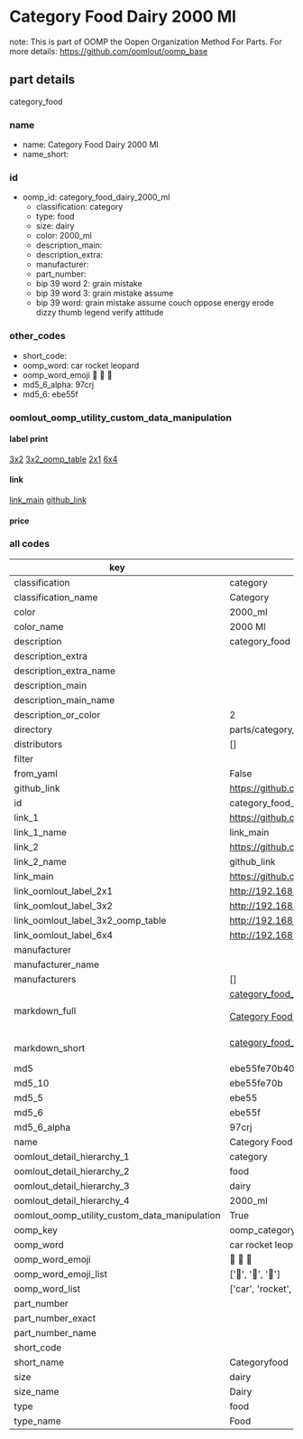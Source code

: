 # Category Food Dairy 2000 Ml  

note: This is part of OOMP the Oopen Organization Method For Parts. For more details: https://github.com/oomlout/oomp_base

##  part details



category_food

### name
* name: Category Food Dairy 2000 Ml
* name_short: 
### id
* oomp_id: category_food_dairy_2000_ml
  * classification: category
  * type: food
  * size: dairy
  * color: 2000_ml
  * description_main: 
  * description_extra: 
  * manufacturer: 
  * part_number: 
  * bip 39 word 2: grain mistake
  * bip 39 word 3: grain mistake assume
  * bip 39 word: grain mistake assume couch oppose energy erode dizzy thumb legend verify attitude

### other_codes
* short_code: 
* oomp_word: car rocket leopard
* oomp_word_emoji :car: :rocket: :leopard:
* md5_6_alpha: 97crj
* md5_6: ebe55f






### oomlout_oomp_utility_custom_data_manipulation
#### label print
[3x2](http://192.168.1.245:1112/?label=oomp%2097crj)
[3x2_oomp_table](http://192.168.1.107:1112/?label=oomp%2097crj)
[2x1](http://192.168.1.242:1112/?label=oomp%2097crj)
[6x4](http://192.168.1.55:1112/?label=oomp%2097crj)    

#### link

[link_main](https://github.com/oomlout/oomlout_oomp_current_version_messy/tree/main/parts/category_food_dairy_2000_ml) [github_link](https://github.com/oomlout/oomlout_oomp_part_src/tree/main/parts/category_food_dairy_2000_ml)                             

#### price







### all codes 
| key | value |  
| --- | --- |  
| classification | category |  
| classification_name | Category |  
| color | 2000_ml |  
| color_name | 2000 Ml |  
| description | category_food |  
| description_extra |  |  
| description_extra_name |  |  
| description_main |  |  
| description_main_name |  |  
| description_or_color | 2  |  
| directory | parts/category_food_dairy_2000_ml |  
| distributors | [] |  
| filter |  |  
| from_yaml | False |  
| github_link | https://github.com/oomlout/oomlout_oomp_part_src/tree/main/parts/category_food_dairy_2000_ml |  
| id | category_food_dairy_2000_ml |  
| link_1 | https://github.com/oomlout/oomlout_oomp_current_version_messy/tree/main/parts/category_food_dairy_2000_ml |  
| link_1_name | link_main |  
| link_2 | https://github.com/oomlout/oomlout_oomp_part_src/tree/main/parts/category_food_dairy_2000_ml |  
| link_2_name | github_link |  
| link_main | https://github.com/oomlout/oomlout_oomp_current_version_messy/tree/main/parts/category_food_dairy_2000_ml |  
| link_oomlout_label_2x1 | http://192.168.1.242:1112/?label=oomp%2097crj |  
| link_oomlout_label_3x2 | http://192.168.1.245:1112/?label=oomp%2097crj |  
| link_oomlout_label_3x2_oomp_table | http://192.168.1.107:1112/?label=oomp%2097crj |  
| link_oomlout_label_6x4 | http://192.168.1.55:1112/?label=oomp%2097crj |  
| manufacturer |  |  
| manufacturer_name |  |  
| manufacturers | [] |  
| markdown_full | [category_food_dairy_2000_ml](https://github.com/oomlout/oomlout_oomp_current_version_messy/tree/main/parts/category_food_dairy_2000_ml)<br>[](https://github.com/oomlout/oomlout_oomp_current_version_messy/tree/main/parts/category_food_dairy_2000_ml)<br>[Category Food Dairy 2000 Ml](https://github.com/oomlout/oomlout_oomp_current_version_messy/tree/main/parts/category_food_dairy_2000_ml)<br><br> |  
| markdown_short | [category_food_dairy_2000_ml](https://github.com/oomlout/oomlout_oomp_current_version_messy/tree/main/parts/category_food_dairy_2000_ml)<br><br> |  
| md5 | ebe55fe70b402991284dc30e1be37b2c |  
| md5_10 | ebe55fe70b |  
| md5_5 | ebe55 |  
| md5_6 | ebe55f |  
| md5_6_alpha | 97crj |  
| name | Category Food Dairy 2000 Ml |  
| oomlout_detail_hierarchy_1 | category |  
| oomlout_detail_hierarchy_2 | food |  
| oomlout_detail_hierarchy_3 | dairy |  
| oomlout_detail_hierarchy_4 | 2000_ml |  
| oomlout_oomp_utility_custom_data_manipulation | True |  
| oomp_key | oomp_category_food_dairy_2000_ml |  
| oomp_word | car rocket leopard |  
| oomp_word_emoji | :car: :rocket: :leopard: |  
| oomp_word_emoji_list | [':car:', ':rocket:', ':leopard:'] |  
| oomp_word_list | ['car', 'rocket', 'leopard'] |  
| part_number |  |  
| part_number_exact |  |  
| part_number_name |  |  
| short_code |  |  
| short_name | Categoryfood |  
| size | dairy |  
| size_name | Dairy |  
| type | food |  
| type_name | Food |  
